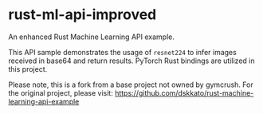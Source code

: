 
# rust-ml-api-improved
An enhanced Rust Machine Learning API example.

This API sample demonstrates the usage of `resnet224` to infer images received in base64 and return results. PyTorch Rust bindings are utilized in this project.

Please note, this is a fork from a base project not owned by gymcrush. For the original project, please visit: https://github.com/dskkato/rust-machine-learning-api-example